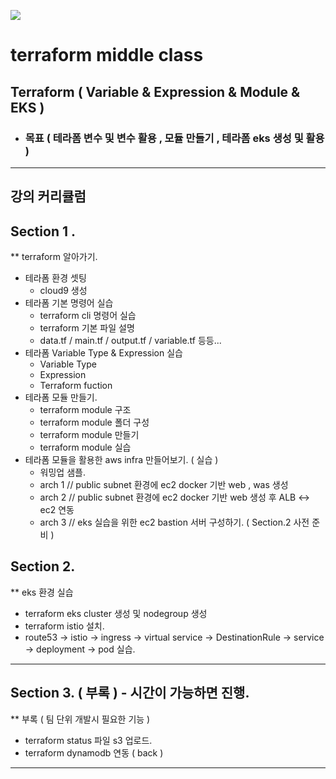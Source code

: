 <a href="https://github.com/azjaehyun"><img src="https://hits.seeyoufarm.com/api/count/incr/badge.svg?url=https%3A%2F%2Fgithub.com%2Fazjaehyun&count_bg=%23000000&title_bg=%23000000&icon=github.svg&icon_color=%23E7E7E7&title=GitHub&edge_flat=false)"/></a>

terraform middle class
============

## Terraform ( Variable & Expression & Module & EKS )
- ### 목표 ( 테라폼 변수 및 변수 활용 , 모듈 만들기 , 테라폼 eks 생성 및 활용 )
---

## 강의 커리큘럼
## Section 1 .
** terraform 알아가기. 

* 테라폼 환경 셋팅
  - cloud9 생성 
* 테라폼 기본 명령어 실습 
  - terraform cli 명령어 실습
  - terraform 기본 파일 설명 
  - data.tf / main.tf / output.tf / variable.tf 등등...
* 테라폼 Variable Type & Expression 실습
  - Variable Type
  - Expression
  - Terraform fuction
* 테라폼 모듈 만들기.
  - terraform module 구조 
  - terraform module 폴더 구성
  - terraform module 만들기
  - terraform module 실습
* 테라폼 모듈을 활용한 aws infra 만들어보기. ( 실습 )
  - 워밍업 샘플.
  - arch 1 // public subnet 환경에 ec2 docker 기반 web , was 생성 
  - arch 2 // public subnet 환경에 ec2 docker 기반 web 생성 후 ALB <-> ec2 연동
  - arch 3 // eks 실습을 위한 ec2 bastion 서버 구성하기. ( Section.2 사전 준비 )

## Section 2.
** eks 환경 실습
  - terraform eks cluster 생성 및 nodegroup 생성
  - terraform istio 설치. 
  - route53 -> istio -> ingress -> virtual service -> DestinationRule -> service -> deployment -> pod 실습.
---

## Section 3. ( 부록 ) - 시간이 가능하면 진행.
** 부록 ( 팀 단위 개발시 필요한 기능 )
  - terraform status 파일 s3 업로드.
  - terraform dynamodb 연동 ( back )

---

